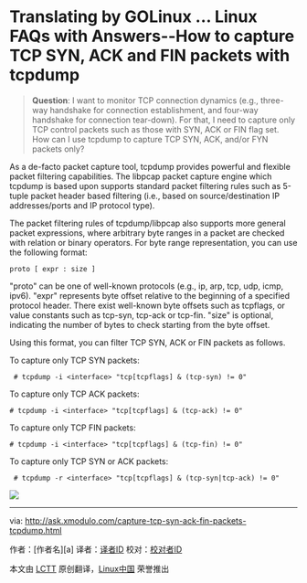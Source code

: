 Translating by GOLinux ...
Linux FAQs with Answers--How to capture TCP SYN, ACK and FIN packets with tcpdump
================================================================================
> **Question**: I want to monitor TCP connection dynamics (e.g., three-way handshake for connection establishment, and four-way handshake for connection tear-down). For that, I need to capture only TCP control packets such as those with SYN, ACK or FIN flag set. How can I use tcpdump to capture TCP SYN, ACK, and/or FYN packets only? 

As a de-facto packet capture tool, tcpdump provides powerful and flexible packet filtering capabilities. The libpcap packet capture engine which tcpdump is based upon supports standard packet filtering rules such as 5-tuple packet header based filtering (i.e., based on source/destination IP addresses/ports and IP protocol type).

The packet filtering rules of tcpdump/libpcap also supports more general packet expressions, where arbitrary byte ranges in a packet are checked with relation or binary operators. For byte range representation, you can use the following format:

    proto [ expr : size ]

"proto" can be one of well-known protocols (e.g., ip, arp, tcp, udp, icmp, ipv6). "expr" represents byte offset relative to the beginning of a specified protocol header. There exist well-known byte offsets such as tcpflags, or value constants such as tcp-syn, tcp-ack or tcp-fin. "size" is optional, indicating the number of bytes to check starting from the byte offset.

Using this format, you can filter TCP SYN, ACK or FIN packets as follows.

To capture only TCP SYN packets:

     # tcpdump -i <interface> "tcp[tcpflags] & (tcp-syn) != 0" 

To capture only TCP ACK packets:

    # tcpdump -i <interface> "tcp[tcpflags] & (tcp-ack) != 0"

To capture only TCP FIN packets:

    # tcpdump -i <interface> "tcp[tcpflags] & (tcp-fin) != 0"

To capture only TCP SYN or ACK packets:

     # tcpdump -r <interface> "tcp[tcpflags] & (tcp-syn|tcp-ack) != 0" 

![](https://farm4.staticflickr.com/3923/15050566798_db14aea9a9_z.jpg)

--------------------------------------------------------------------------------

via: http://ask.xmodulo.com/capture-tcp-syn-ack-fin-packets-tcpdump.html

作者：[作者名][a]
译者：[译者ID](https://github.com/译者ID)
校对：[校对者ID](https://github.com/校对者ID)

本文由 [LCTT](https://github.com/LCTT/TranslateProject) 原创翻译，[Linux中国](http://linux.cn/) 荣誉推出
